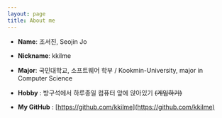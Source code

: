 ```yaml
---
layout: page
title: About me
---
```


<!-- <p class="message">
  message class
</p> -->

- **Name**: 조서진, Seojin Jo
- **Nickname**: kkilme

- **Major**: 국민대학교, 소프트웨어 학부 / Kookmin-University, major in Computer Science

- **Hobby** : 방구석에서 하루종일 컴퓨터 앞에 앉아있기 ~~(게임하기)~~

- **My GitHub** : [https://github.com/kkilme](https://github.com/kkilme)

<!-- # Origin of 'kkilme'

> *kkilme가 대체 무슨 뜻이야?*

kkilme라는 닉네임을 본 사람들중 일부는 이런 생각을 할지도 모른다. 다른 일반적인 닉네임들과 달리 kkilme는 영어 단어가 합성되거나 변형되어 만들어진 것도 아니고, 본명을 사용한 닉네임도 아니기 때문이다.

kkilme는 만들어진지 1년도 채 안된 닉네임이며, **나의 다른 닉네임에서 나온 것**이다. 그러므로 먼저 그 닉네임에 대해 알아 볼 필요가 있다. 그 닉네임이 무엇인지 이곳에서 밝히지는 않겠다. 이유는 밑에서 서술하겠다.

그 닉네임을 만든 건 사실 내가 아니다. 내 친구나 우리 가족도 아니다. 놀랍게도 이 닉네임은 **어머니의 중학교 시절 반 친구가 어머니에게 붙혀준 별명**이다. 어째서 그런 별명을 붙인 것인지까지 밝히는 것은 어머님께 실례인 것 같아 밝히지 않겠다.

아무튼, 그렇게 붙여진 별명이, 우리 가족 4명 모두가 사용하는 닉네임이 되었다. 더 정확히 말하면, 계정 등에 사용하는 ID가 되었다.

하지만 가족 4명 모두가 같은 ID와 닉네임을 사용하는 것은 문제점이 있다. 먼저 새로운 홈페이지 등에 회원가입을 하려고 할 때, 다른 가족이 이미 썼을 수도 있다. 또, 아무 생각 없이 해당 ID로 로그인을 했는데 다른 가족의 계정일 수도 있는 것이다. 게다가, 닉네임으로 사용 시 인터넷에 해당 닉네임을 누군가가 검색하면 다른 가족들에 대한 정보가 같이 나올 수 있다.

특히 마지막 문제점이 가장 마음에 걸렸다. 누군가가 나를 검색했는데 나의 가족들의 정보까지 알아버리는 것은 프라이버시적으로 큰 문제라고 생각했다. 위에서 내 예전 닉네임을 밝히지 않은 건 이 때문이다.

그래서 나는 나만의 닉네임을 만들고자 했다. 그러나, 닉네임이 그리 쉽게 떠오르는 것은 아니였다. 그래서 이전 닉네임과 비슷하면서도 다른 kkilme라는 닉네임을 얼떨결에 사용했다. 얼떨결에 사용했다는 것은, 원래 계속 사용하려고자 한 것은 아니었다는 것이다. 닉네임의 생김새나 발음이 너무 _'kill me'_ 와 비슷해서 처음에는 바로 바꾸려고 했다. 

하지만 적절한 닉네임을 떠올리지 못하는 사이 새롭게 계정을 만들 일은 늘어나기만 했다. 그래서 결국, 이 닉네임을 사용하게 된 것이다... -->